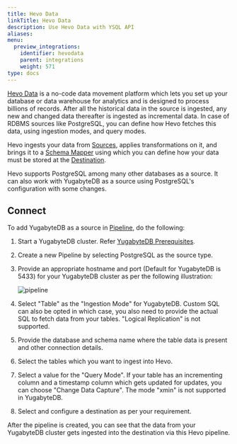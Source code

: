 ```yaml
---
title: Hevo Data
linkTitle: Hevo Data
description: Use Hevo Data with YSQL API
aliases:
menu:
  preview_integrations:
    identifier: hevodata
    parent: integrations
    weight: 571
type: docs
---
```



[Hevo Data](https://hevodata.com/) is a no-code data movement platform which lets you set up your database or data warehouse for analytics and is designed to process billions of records.
After all the historical data in the source is ingested, any new and changed data thereafter is ingested as incremental data. In case of RDBMS sources like PostgreSQL, you can define how Hevo fetches this data, using ingestion modes, and query modes.

Hevo ingests your data from [Sources](https://docs.hevodata.com/sources/), applies transformations on it, and brings it to a [Schema Mapper](https://docs.hevodata.com/pipelines/schema-mapper/) using which you can define how your data must be stored at the [Destination](https://docs.hevodata.com/destinations/).

Hevo supports PostgreSQL among many other databases as a source. It can also work with YugabyteDB as a source using PostgreSQL's configuration with some changes.

## Connect

To add YugabyteDB as a source in [Pipeline](https://docs.hevodata.com/pipelines/), do the following:

1. Start a YugabyteDB cluster. Refer [YugabyteDB Prerequisites](../../tools/#yugabytedb-prerequisites).
1. Create a new Pipeline by selecting PostgreSQL as the source type.
1. Provide an appropriate hostname and port (Default for YugabyteDB is 5433) for your YugabyteDB cluster as per the following illustration:

   ![pipeline](/images/section_icons/develop/ecosystem/hevodata-setup.png)

1. Select "Table" as the "Ingestion Mode" for YugabyteDB. Custom SQL can also be opted in which case, you also need to provide the actual SQL to fetch data from your tables. "Logical Replication" is not supported.
1. Provide the database and schema name where the table data is present and other connection details.
1. Select the tables which you want to ingest into Hevo.
1. Select a value for the "Query Mode". If your table has an incrementing column and a timestamp column which gets updated for updates, you can choose "Change Data Capture". The mode "xmin" is not supported in YugabyteDB.
1. Select and configure a destination as per your requirement.

After the pipeline is created, you can see that the data from your YugabyteDB cluster gets ingested into the destination via this Hevo pipeline.
